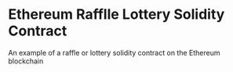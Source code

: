 # Ethereum Rafflle Lottery Solidity Contract
 An example of a raffle or lottery solidity contract on the Ethereum blockchain
